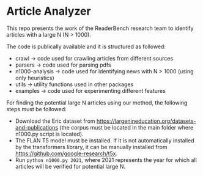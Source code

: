 # Article Analyzer

This repo presents the work of the ReaderBench research team to identify articles with a large N (N > 1000).

The code is publically available and it is structured as followed:
- crawl -> code used for crawling articles from different sources
- parsers -> code used for parsing pdfs
- n1000-analysis -> code used for identifying news with N > 1000 (using only heuristics)
- utils -> utility functions used in other packages
- examples -> code used for experimenting different features

For finding the potential large N articles using our method, the following steps must be followed:
- Download the Eric dataset from https://largenineducation.org/datasets-and-publications (the corpus must be located in the main folder where n1000.py script is located).
- The FLAN T5 model must be installed. If it is not automatically installed by the transformers library, it can be manually installed from https://github.com/google-research/t5x.
- Run `python n1000.py 2021`, where 2021 represents the year for which all articles will be verified for potential large N.
